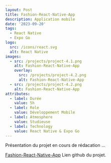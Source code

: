 ```yaml
---
layout: Post
title: Fashion-React-Native-App
description: Application mobile
date: '2023-09-20'
tags:
  - React Native
  - Expo Go
logo:
  src: /icons/react.svg
  alt: React Native
images:
  - src: /projects/project-4.1.png
    alt: Fashion-React-Native-App
    overlay:
      src: /projects/project-4.2.png
      alt: Fashion-React-Native-App
  - src: /projects/project-4.2.png
    alt: Fashion-React-Native-App
attributes:
  - label: Durée
    value: 5h
  - label: Role
    value: Développement Mobile
  - label: Atmosphere
    value: Studieuse
  - label: Technology
    value: React Native & Expo Go
---
```


Présentation du projet en cours de rédacation ...

[Fashion-React-Native-App](https://github.com/steeven-js/Fashion-React-Native-App-Starter/) Lien github du projet.